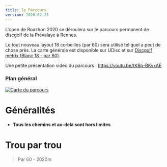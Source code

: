 ```yaml
---
title: le Parcours
version: 2020.02.21
---
```



L'open de Roazhon 2020 se déroulera sur le parcours permanent de discgolf de la Prévalaye à Rennes.

Le tout nouveau layout 18 corbeilles (par 60) sera utilisé tel quel a peut de chose près. 
La carte générale est disponible sur UDisc et sur [Discgolf metrix (Blanc 18 - par 60)](https://discgolfmetrix.com/?u=map&ID=17722).

Une petite présentation video du parcours : https://youtu.be/tKBp-BKvxAE

### Plan général
[![Carte du parcours](/map2.jpg)](/map2.jpg)

# Généralités

 - __Tous les chemins et au-delà sont hors limites__

# Trou par trou 
> Par 60 - 2020m
